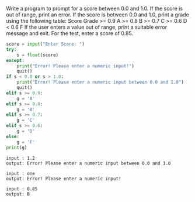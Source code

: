 Write a program to prompt for a score between 0.0 and 1.0. If the score is out of range, print an error. If the score is between 0.0 and 1.0, print a grade using the following table:
Score Grade
\>= 0.9 A
\>= 0.8 B
\>= 0.7 C
\>= 0.6 D
\< 0.6 F
If the user enters a value out of range, print a suitable error message and exit. For the test, enter a score of 0.85.
```python
score = input("Enter Score: ")
try:
    s = float(score)
except:
    print("Error! Please enter a numeric input!")
    quit()
if s < 0.0 or s > 1.0:
    print("Error! Please enter a numeric input between 0.0 and 1.0")
    quit()
elif s >= 0.9:
    g = 'A'
elif s >= 0.8:
    g = 'B'
elif s >= 0.7:
    g = 'C'
elif s >= 0.6:
    g = 'D'
else:
    g = 'F'
print(g)
```

`input : 1.2`</br>
`output: Error! Please enter a numeric input between 0.0 and 1.0`

`input : one`</br>
`output: Error! Please enter a numeric input!`

`input : 0.85`</br>
`output: B`
